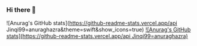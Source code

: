 ### Hi there 👋

<!--
**Jinqi99/jinqi99** is a ✨ _special_ ✨ repository because its `README.md` (this file) appears on your GitHub profile.

Here are some ideas to get you started:

- 🔭 I’m currently working on ...
- 🌱 I’m currently learning ...
- 👯 I’m looking to collaborate on ...
- 🤔 I’m looking for help with ...
- 💬 Ask me about ...
- 📫 How to reach me: ...
- 😄 Pronouns: ...
- ⚡ Fun fact: ...
-->

![Anurag's GitHub stats](https://github-readme-stats.vercel.app/api Jinqi99=anuraghazra&theme=swift&show_icons=true)
[![Anurag's GitHub stats](https://github-readme-stats.vercel.app/api Jinqi99=anuraghazra)](https://github.com/anuraghazra/github-readme-stats)
